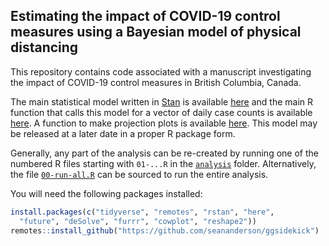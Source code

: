 ## Estimating the impact of COVID-19 control measures using a Bayesian model of physical distancing

This repository contains code associated with a manuscript investigating the impact of COVID-19 control measures in British Columbia, Canada.

The main statistical model written in [Stan](https://mc-stan.org/) is available [here](analysis/seeiqr.stan) and the main R function that calls this model for a vector of daily case counts is available [here](analysis/fit_seeiqr.R). A function to make projection plots is available [here](analysis/make_projection_plot.R). This model may be released at a later date in a proper R package form.

Generally, any part of the analysis can be re-created by running one of the numbered R files starting with `01-...R` in the [`analysis`](analysis) folder. Alternatively, the file [`00-run-all.R`](analysis/make_projection_plot.R) can be sourced to run the entire analysis.

You will need the following packages installed:

```r
install.packages(c("tidyverse", "remotes", "rstan", "here", 
  "future", "deSolve", "furrr", "cowplot", "reshape2"))
remotes::install_github("https://github.com/seananderson/ggsidekick")
```
